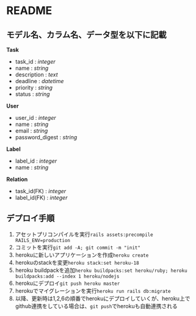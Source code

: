 # README

モデル名、カラム名、データ型を以下に記載
---
**Task**

* task_id : _integer_
* name : _string_
* description : _text_
* deadline : _datetime_
* priority : _string_
* status : _string_

**User**

* user_id : _integer_
* name : _string_
* email : _string_
* password_digest : _string_

**Label**

* label_id : _integer_
* name : _string_

**Relation**

* task_id(FK) : _integer_
* label_id(FK) : _integer_

デプロイ手順
---
1. アセットプリコンパイルを実行`rails assets:precompile RAILS_ENV=production`
2. コミットを実行`git add -A; git commit -m "init"`
3. herokuに新しいアプリケーションを作成`heroku create`
4. herokuのstackを変更`heroku stack:set heroku-18`
5. heroku buildpackを追加`heroku buildpacks:set heroku/ruby; heroku buildpacks:add --index 1 heroku/nodejs`
6. herokuにデプロイ`git push heroku master`
7. herokuでマイグレーションを実行`heroku run rails db:migrate`
8. 以降、更新時は1,2,6の順番でherokuにデプロイしていくが、heroku上でgithub連携をしている場合は、`git push`でherokuも自動連携される 
